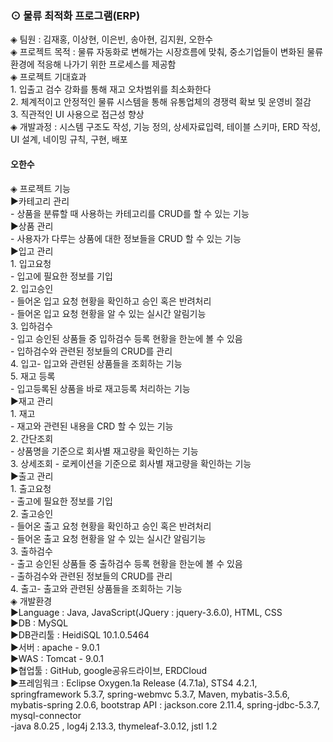 <h3> ⊙ 물류 최적화 프로그램(ERP) </h3>
<div>
◈ 팀원 : 김재홍, 이상현, 이은빈, 송아현, 김지원, 오한수
</div>
<div>
◈ 프로젝트 목적
: 물류 자동화로 변해가는 시장흐름에 맞춰, 중소기업들이 변화된 물류 환경에 적응해 나가기 위한 프로세스를 제공함
</div>
<div>
◈ 프로젝트 기대효과 <br>
1. 입출고 검수 강화를 통해 재고 오차범위를 최소화한다<br>
2. 체계적이고 안정적인 물류 시스템을 통해 유통업체의 경쟁력 확보 및 운영비 절감<br>
3. 직관적인 UI 사용으로 접근성 향상<br>
</div>
<div>
◈ 개발과정 : 시스템 구조도 작성, 기능 정의, 상세자료입력, 테이블 스키마, ERD 작성, UI 설계, 네이밍 규칙, 구현, 배포
</div>

<div>
  <h4>오한수</h4>
◈ 프로젝트 기능 <br>
▶카테고리 관리<br>
- 상품을 분류할 때 사용하는 카테고리를 CRUD를 할 수 있는 기능 <br>
▶상품 관리<br>
- 사용자가 다루는 상품에 대한 정보들을 CRUD 할 수 있는 기능 <br>
▶입고 관리<br>
1. 입고요청<br>
- 입고에 필요한 정보를 기입 <br>
2. 입고승인<br>
- 들어온 입고 요청 현황을 확인하고 승인 혹은 반려처리<br>
- 들어온 입고 요청 현황을 알 수 있는 실시간 알림기능 <br>
3. 입하검수<br>
- 입고 승인된 상품들 중 입하검수 등록 현황을 한눈에 볼 수 있음<br>
- 입하검수와 관련된 정보들의 CRUD를 관리 <br>
4. 입고- 입고와 관련된 상품들을 조회하는 기능 <br>
5. 재고 등록<br>
- 입고등록된 상품을 바로 재고등록 처리하는 기능 <br>
▶재고 관리<br>
1. 재고<br>
- 재고와 관련된 내용을 CRD 할 수 있는 기능<br>
2. 간단조회<br>
- 상품명을 기준으로 회사별 재고량을 확인하는 기능<br>  
3. 상세조회
- 로케이션을 기준으로 회사별 재고량을 확인하는 기능<br> 
▶출고 관리<br>
1. 출고요청<br>
- 출고에 필요한 정보를 기입<br>  
2. 출고승인<br>
- 들어온 출고 요청 현황을 확인하고 승인 혹은 반려처리<br>
- 들어온 출고 요청 현황을 알 수 있는 실시간 알림기능 <br> 
3. 출하검수<br>
- 출고 승인된 상품들 중 출하검수 등록 현황을 한눈에 볼 수 있음<br>
- 출하검수와 관련된 정보들의 CRUD를 관리<br>  
4. 출고- 출고와 관련된 상품들을 조회하는 기능<br> 
</div>
<div>
◈ 개발환경 <br>
▶Language : Java, JavaScript(JQuery : jquery-3.6.0), HTML, CSS<br>
▶DB : MySQL<br>
▶DB관리툴 : HeidiSQL 10.1.0.5464<br>
▶서버 : apache - 9.0.1<br>
▶WAS : Tomcat - 9.0.1<br>
▶협업툴 : GitHub, google공유드라이브, ERDCloud<br>
▶프레임워크 : Eclipse Oxygen.1a Release (4.7.1a), STS4 4.2.1, springframework 5.3.7, spring-webmvc 5.3.7, Maven, mybatis-3.5.6, mybatis-spring 2.0.6, bootstrap  
API : jackson.core 2.11.4, spring-jdbc-5.3.7, mysql-connector<br>  
-java 8.0.25 , log4j 2.13.3, thymeleaf-3.0.12, jstl 1.2
</div>
